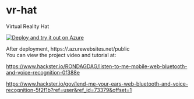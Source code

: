 # vr-hat
Virtual Reality Hat


[![Deploy and try it out on Azure](http://azuredeploy.net/deploybutton.png)](https://azuredeploy.net/)

After deployment, https://<name>.azurewebsites.net/public
</br>
You can view the project video and tutorial at:

https://www.hackster.io/RONDAGDAG/listen-to-me-mobile-web-bluetooth-and-voice-recognition-0f388e

https://www.hackster.io/gov/lend-me-your-ears-web-bluetooth-and-voice-recognition-5f2f1b?ref=user&ref_id=73379&offset=1

